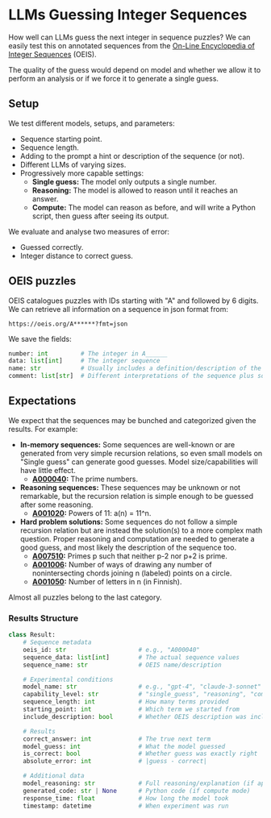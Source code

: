 # LLMs Guessing Integer Sequences

How well can LLMs guess the next integer in sequence puzzles? We can easily test this on annotated sequences from the [On-Line Encyclopedia of Integer Sequences](OEIS.org) (OEIS).

The quality of the guess would depend on model and whether we allow it to perform an analysis or if we force it to generate a single guess.


## Setup

We test different models, setups, and parameters:

- Sequence starting point.
- Sequence length.
- Adding to the prompt a hint or description of the sequence (or not).
- Different LLMs of varying sizes.
- Progressively more capable settings:
  - **Single guess:** The model only outputs a single number.
  - **Reasoning:** The model is allowed to reason until it reaches an answer.
  - **Compute:** The model can reason as before, and will write a Python script, then guess after seeing its output.

We evaluate and analyse two measures of error:

- Guessed correctly.
- Integer distance to correct guess.


## OEIS puzzles

OEIS catalogues puzzles with IDs starting with "A" and followed by 6 digits. We can retrieve all information on a sequence in json format from:

```
https://oeis.org/A******?fmt=json
```

We save the fields:

```python
number: int         # The integer in A______
data: list[int]     # The integer sequence
name: str           # Usually includes a definition/description of the sequence
comment: list[str]  # Different interpretations of the sequence plus sources
```

## Expectations

We expect that the sequences may be bunched and categorized given the results. For example:

- **In-memory sequences:** Some sequences are well-known or are generated from very simple recursion relations, so even small models on "Single guess" can generate good guesses. Model size/capabilities will have little effect.
  - **[A000040](https://oeis.org/A000040):** The prime numbers.
- **Reasoning sequences:** These sequences may be unknown or not remarkable, but the recursion relation is simple enough to be guessed after some reasoning.
  - **[A001020](https://oeis.org/A001020):** Powers of 11: a(n) = 11^n.
- **Hard problem solutions:** Some sequences do not follow a simple recursion relation but are instead the solution(s) to a more complex math question. Proper reasoning and computation are needed to generate a good guess, and most likely the description of the sequence too.
  - **[A007510](https://oeis.org/A007510):** Primes p such that neither p-2 nor p+2 is prime.
  - **[A001006](https://oeis.org/A001006):** Number of ways of drawing any number of nonintersecting chords joining n (labeled) points on a circle.
  - **[A001050](https://oeis.org/A001050):** Number of letters in n (in Finnish).

Almost all puzzles belong to the last category.

### Results Structure

```python
class Result:
    # Sequence metadata
    oeis_id: str                    # e.g., "A000040"
    sequence_data: list[int]        # The actual sequence values
    sequence_name: str              # OEIS name/description

    # Experimental conditions
    model_name: str                 # e.g., "gpt-4", "claude-3-sonnet"
    capability_level: str           # "single_guess", "reasoning", "compute"
    sequence_length: int            # How many terms provided
    starting_point: int             # Which term we started from
    include_description: bool       # Whether OEIS description was included

    # Results
    correct_answer: int             # The true next term
    model_guess: int                # What the model guessed
    is_correct: bool                # Whether guess was exactly right
    absolute_error: int             # |guess - correct|

    # Additional data
    model_reasoning: str            # Full reasoning/explanation (if applicable)
    generated_code: str | None      # Python code (if compute mode)
    response_time: float            # How long the model took
    timestamp: datetime             # When experiment was run
```


